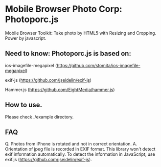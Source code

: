 # Mobile Browser Photo Corp: Photoporc.js
Mobile Browser Toolkit: Take photo by HTML5 with Resizing and Cropping.
Power by javascript.


## Need to know: Photoporc.js is based on:

ios-imagefile-megapixel (https://github.com/stomita/ios-imagefile-megapixel)

exif-js (https://github.com/jseidelin/exif-js)

Hammer.js (https://github.com/EightMedia/hammer.js)


## How to use.

Please check ./example directory.


## FAQ
Q. Photos from iPhone is rotated and not in correct orientation.
A. Orientation of jpeg file is recorded in EXIF format. This library won't detect exif information automatically. To detect the information in JavaScript, use exif.js (https://github.com/jseidelin/exif-js).


